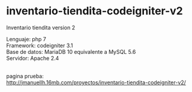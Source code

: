 # inventario-tiendita-codeigniter-v2
Inventario tiendita version 2

Lenguaje: php 7
<br>
Framework: codeigniter 3.1
<br>
Base de datos: MariaDB 10 equivalente a MySQL 5.6
<br>
Servidor: Apache 2.4
<br><br>

pagina prueba:
<br>
<a href="http://jmanuellh.16mb.com/proyectos/inventario-tiendita-codeigniter-v2/">http://jmanuellh.16mb.com/proyectos/inventario-tiendita-codeigniter-v2/<a>
